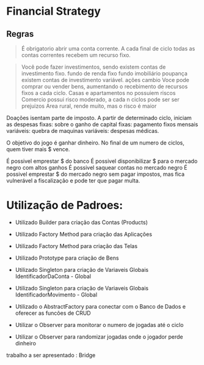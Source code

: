 # Financial Strategy

## Regras
> É obrigatorio abrir uma conta corrente.
> A cada final de ciclo todas as contas correntes recebem um recurso fixo.

> Você pode fazer investimentos, sendo
>    existem contas de investimento fixo.
>        fundo de renda fixo
>        fundo imobiliário
>        poupança
>    existem contas de investimento variável.
>        ações
>        cambio
> Voce pode comprar ou vender bens, aumentando o recebimento de recursos fixos a cada ciclo.
>    Casas e apartamentos no possuiem riscos
>    Comercio possui risco moderado, a cada n ciclos pode ser ser prejuizos
>    Area rural, rende muito, mas o risco é maior

Doações isentam parte de imposto.
A partir de determinado ciclo, iniciam as despesas
    fixas: sobre o ganho de capital
    fixas: pagamento fixos mensais
    variáveis: quebra de maquinas
    variáveis: despesas médicas.

O objetivo do jogo é ganhar dinheiro.
No final de um numero de ciclos, quem tiver mais $ vence.

É possivel emprestar $ do banco
É possivel disponibilizar $ para o mercado negro com altos ganhos
É possivel saquear contas no mercado negro
É possivel emprestar $ do mercado negro sem pagar impostos, 
    mas fica vulnerável a fiscalização e pode ter que pagar multa.



# Utilização de Padroes:
- Utilizado Builder para criação das Contas (Products)
- Utilizado Factory Method para criação das Aplicações

- Utilizado Factory Method para criação das Telas

- Utilizado Prototype para criação de Bens
- Utilizado Singleton para criação de Variaveis Globais IdentificadorDaConta - Global
- Utilizado Singleton para criação de Variaveis Globais IdentificadorMovimento - Global
- Utilizado o AbstractFactory para conectar com o Banco de Dados e oferecer as funcões de CRUD
- Utilizar o Observer para monitorar o numero de jogadas até o ciclo
- Utilizar o Observer para randomizar jogadas onde o jogador perde dinheiro


trabalho a ser apresentado : Bridge


